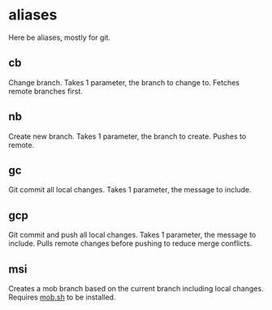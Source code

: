 # aliases

Here be aliases, mostly for git.

## cb

Change branch. Takes 1 parameter, the branch to change to. Fetches remote branches first.

## nb

Create new branch. Takes 1 parameter, the branch to create. Pushes to remote.

## gc

Git commit all local changes. Takes 1 parameter, the message to include.

## gcp

Git commit and push all local changes. Takes 1 parameter, the message to include. Pulls remote changes before pushing to reduce merge conflicts.

## msi

Creates a mob branch based on the current branch including local changes. Requires [mob.sh](https://mob.sh) to be installed. 